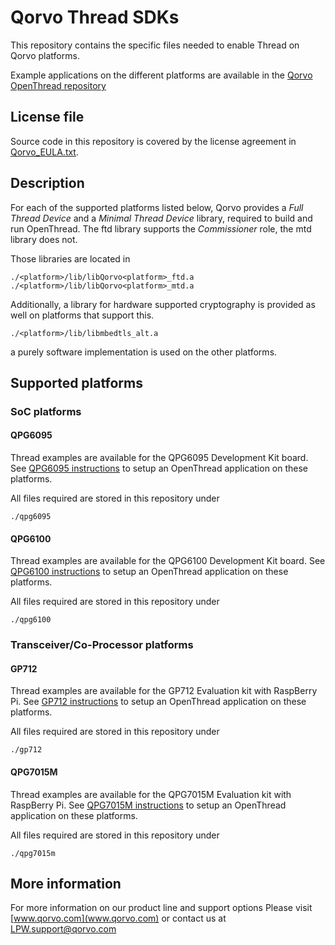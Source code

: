 # Qorvo Thread SDKs

This repository contains the specific files needed to enable Thread on Qorvo platforms.

Example applications on the different platforms are available in the [Qorvo OpenThread repository](https://github.com/openthread/ot-qorvo)

## License file

Source code in this repository is covered by the license agreement in [Qorvo_EULA.txt](Qorvo_EULA.txt).

## Description

For each of the supported platforms listed below, Qorvo provides a *Full Thread Device* and a *Minimal Thread Device* library,
required to build and run OpenThread. The ftd library supports the *Commissioner* role, the mtd library does not.

Those libraries are located in

    ./<platform>/lib/libQorvo<platform>_ftd.a
    ./<platform>/lib/libQorvo<platform>_mtd.a

Additionally, a library for hardware supported cryptography is provided as well on platforms that support this.

    ./<platform>/lib/libmbedtls_alt.a

a purely software implementation is used on the other platforms.

## Supported platforms

### SoC platforms

#### QPG6095

Thread examples are available for the QPG6095 Development Kit board. See [QPG6095 instructions](qpg6095/doc/README.md) to setup an OpenThread application on these platforms.

All files required are stored in this repository under

    ./qpg6095

#### QPG6100

Thread examples are available for the QPG6100 Development Kit board. See [QPG6100 instructions](qpg6100/doc/README.md) to setup an OpenThread application on these platforms.

All files required are stored in this repository under

    ./qpg6100

### Transceiver/Co-Processor platforms

#### GP712

Thread examples are available for the GP712 Evaluation kit with RaspBerry Pi. See [GP712 instructions](gp712/doc/README.md) to setup an OpenThread application on these platforms.

All files required are stored in this repository under

    ./gp712

#### QPG7015M

Thread examples are available for the QPG7015M Evaluation kit with RaspBerry Pi. See [QPG7015M instructions](qpg7015m/doc/README.md) to setup an OpenThread application on these platforms.

All files required are stored in this repository under

    ./qpg7015m

## More information

For more information on our product line and support options
Please visit [www.qorvo.com](www.qorvo.com)
or contact us at <LPW.support@qorvo.com>
